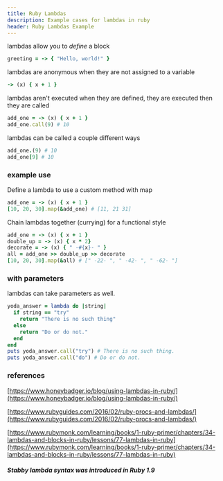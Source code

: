 ```yaml
---
title: Ruby Lambdas
description: Example cases for lambdas in ruby
header: Ruby Lambdas Example
---
```

lambdas allow you to *define* a block

```ruby
greeting = -> { "Hello, world!" }
```

lambdas are anonymous when they are not assigned to a variable

```ruby
-> (x) { x + 1 }
```

lambdas aren't executed when they are defined, they are executed then they are called

```ruby
add_one = -> (x) { x + 1 }
add_one.call(9) # 10
```

lambdas can be called a couple different ways

```ruby
add_one.(9) # 10
add_one[9] # 10
```

### example use

Define a lambda to use a custom method with map

  ```ruby
  add_one = -> (x) { x + 1 }
  [10, 20, 30].map(&add_one) # [11, 21 31]
  ```

Chain lambdas together (currying) for a functional style

```ruby
add_one = -> (x) { x + 1 }
double_up = -> (x) { x * 2}
decorate = -> (x) { " -#{x}- " }
all = add_one >> double_up >> decorate
[10, 20, 30].map(&all) # [" -22- ", " -42- ", " -62- "]
```

### with parameters

lambdas can take parameters as well.

```ruby
yoda_answer = lambda do |string|
  if string == "try"
    return "There is no such thing" 
  else
    return "Do or do not."
  end
end
puts yoda_answer.call("try") # There is no such thing.
puts yoda_answer.call("do") # Do or do not.
```


### references

[https://www.honeybadger.io/blog/using-lambdas-in-ruby/](https://www.honeybadger.io/blog/using-lambdas-in-ruby/)

[https://www.rubyguides.com/2016/02/ruby-procs-and-lambdas/](https://www.rubyguides.com/2016/02/ruby-procs-and-lambdas/)

[https://www.rubymonk.com/learning/books/1-ruby-primer/chapters/34-lambdas-and-blocks-in-ruby/lessons/77-lambdas-in-ruby](https://www.rubymonk.com/learning/books/1-ruby-primer/chapters/34-lambdas-and-blocks-in-ruby/lessons/77-lambdas-in-ruby)

##### Stabby lambda syntax was introduced in Ruby 1.9